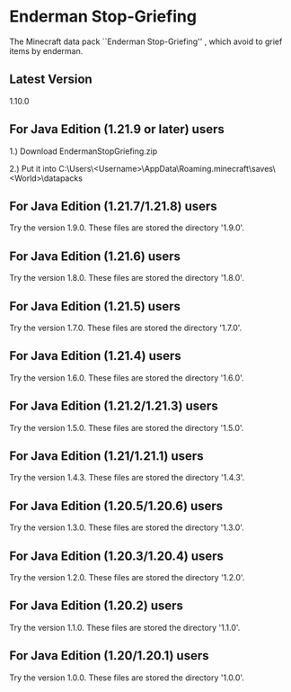 # Enderman Stop-Griefing

The Minecraft data pack ``Enderman Stop-Griefing'' , which avoid to grief items by enderman.

## Latest Version

1.10.0

## For Java Edition (1.21.9 or later) users

1.) Download EndermanStopGriefing.zip

2.) Put it into C:\Users\\\<Username\>\AppData\Roaming\.minecraft\saves\\\<World\>\datapacks

## For Java Edition (1.21.7/1.21.8) users

Try the version 1.9.0. These files are stored the directory '1.9.0'.

## For Java Edition (1.21.6) users

Try the version 1.8.0. These files are stored the directory '1.8.0'.

## For Java Edition (1.21.5) users

Try the version 1.7.0. These files are stored the directory '1.7.0'.

## For Java Edition (1.21.4) users

Try the version 1.6.0. These files are stored the directory '1.6.0'.

## For Java Edition (1.21.2/1.21.3) users

Try the version 1.5.0. These files are stored the directory '1.5.0'.

## For Java Edition (1.21/1.21.1) users

Try the version 1.4.3. These files are stored the directory '1.4.3'.

## For Java Edition (1.20.5/1.20.6) users

Try the version 1.3.0. These files are stored the directory '1.3.0'.

## For Java Edition (1.20.3/1.20.4) users

Try the version 1.2.0. These files are stored the directory '1.2.0'.

## For Java Edition (1.20.2) users

Try the version 1.1.0. These files are stored the directory '1.1.0'.

## For Java Edition (1.20/1.20.1) users

Try the version 1.0.0. These files are stored the directory '1.0.0'.
